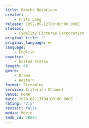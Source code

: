 ```yaml
---
title: Rancho Notorious
creator:
    - Fritz Lang
release: 1952-05-12T00:00:00.000Z
studios:
    - Fidelity Pictures Corporation
original_title: ''
original_language: en
language:
    - English
country:
    - United States
length: 86
genre:
    - Drama
    - Western
format: Streaming
service: Criterion Channel
venue: Home
date: 2020-09-13T04:00:00.000Z
rating: '3.5'
revisit: false
media: Movie
tmdb_id: 28894
---
```



